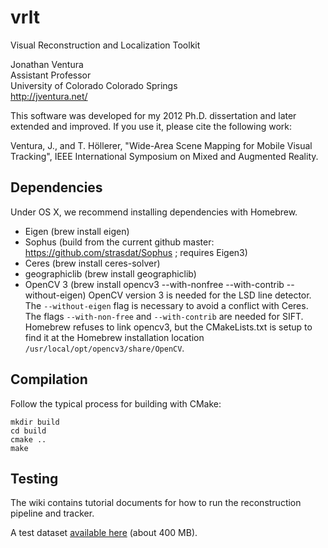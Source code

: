 # vrlt #

Visual Reconstruction and Localization Toolkit

Jonathan Ventura  
Assistant Professor  
University of Colorado Colorado Springs  
http://jventura.net/

This software was developed for my 2012 Ph.D. dissertation and later extended and improved.  If you use it, please cite the following work:

Ventura, J., and T. Höllerer, "Wide-Area Scene Mapping for Mobile Visual Tracking", IEEE International Symposium on Mixed and Augmented Reality.

## Dependencies ##

Under OS X, we recommend installing dependencies with Homebrew.

- Eigen (brew install eigen)
- Sophus (build from the current github master: https://github.com/strasdat/Sophus ; requires Eigen3)
- Ceres (brew install ceres-solver)
- geographiclib (brew install geographiclib)
- OpenCV 3 (brew install opencv3 --with-nonfree --with-contrib --without-eigen)
OpenCV version 3 is needed for the LSD line detector. The `--without-eigen` flag is necessary to avoid a conflict with Ceres.  The flags `--with-non-free` and `--with-contrib` are needed for SIFT.  Homebrew refuses to link opencv3, but the CMakeLists.txt is setup to find it at the Homebrew installation location `/usr/local/opt/opencv3/share/OpenCV`.

## Compilation ##

Follow the typical process for building with CMake:

    mkdir build
    cd build
    cmake ..
    make

## Testing ##

The wiki contains tutorial documents for how to run the reconstruction pipeline and tracker.

A test dataset <a href="https://www.dropbox.com/s/368ggcc65dk0yx6/VillageDataset.tgz?dl=0">available here</a> (about 400 MB).

